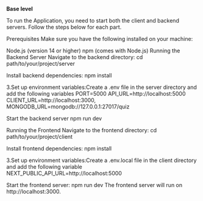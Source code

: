 **Base level**

To run the Application, you need to start both the client and backend servers. Follow the steps below for each part.

Prerequisites
Make sure you have the following installed on your machine:

Node.js (version 14 or higher)
npm (comes with Node.js)
Running the Backend Server
Navigate to the backend directory: cd path/to/your/project/server

Install backend dependencies: npm install

3.Set up environment variables:Create a .env file in the server directory and add the following variables PORT=5000 API_URL=http://localhost:5000 CLIENT_URL=http://localhost:3000, MONGODB_URL=mongodb://127.0.0.1:27017/quiz 

Start the backend server npm run dev

Running the Frontend 
Navigate to the frontend directory: cd path/to/your/project/client

Install frontend dependencies: npm install

3.Set up environment variables:Create a .env.local file in the client directory and add the following variable NEXT_PUBLIC_API_URL=http://localhost:5000 

Start the frontend server: npm run dev
The frontend server will run on http://localhost:3000.
